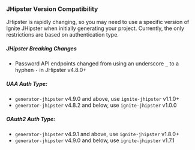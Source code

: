 ### JHipster Version Compatibility
JHipster is rapidly changing, so you may need to use a specific version of Ignite JHipster when initially generating 
your project.  Currently, the only restrictions are based on authentication type.

##### JHipster Breaking Changes
 - Password API endpoints changed from using an underscore `_` to a hyphen `-` in JHipster v4.8.0+ 
##### UAA Auth Type:
 - `generator-jhipster` v4.9.0 and above, use `ignite-jhipster` v1.1.0+ 
 - `generator-jhipster` v4.8.2 and below, use `ignite-jhipster` v1.0.0
##### OAuth2 Auth Type:
 - `generator-jhipster` v4.9.1 and above, use `ignite-jhipster` v1.8.0+
 - `generator-jhipster` v4.9.0 and below, use `ignite-jhipster` v1.7.1
 
